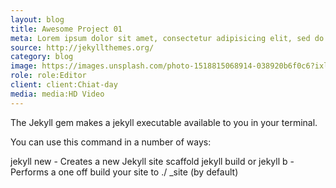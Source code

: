 ```yaml
---
layout: blog
title: Awesome Project 01
meta: Lorem ipsum dolor sit amet, consectetur adipisicing elit, sed do eiusmod tempor incididunt ut labore et dolore magna aliqua.
source: http://jekyllthemes.org/
category: blog
image: https://images.unsplash.com/photo-1518815068914-038920b6f0c6?ixlib=rb-0.3.5&q=85&fm=jpg&crop=entropy&cs=srgb&ixid=eyJhcHBfaWQiOjE0NTg5fQ&s=d49484a605f03af73006b3c040fc448b
role: role:Editor
client: client:Chiat-day
media: media:HD Video
---
```


The Jekyll gem makes a jekyll executable available to you in your terminal.

You can use this command in a number of ways:

jekyll new - Creates a new Jekyll site scaffold
jekyll build or jekyll b - Performs a one off build your site to ./ _site (by default)
